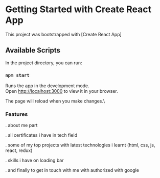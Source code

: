 # Getting Started with Create React App

This project was bootstrapped with [Create React App]

## Available Scripts

In the project directory, you can run:

### `npm start`

Runs the app in the development mode.\
Open [http://localhost:3000](http://localhost:3000) to view it in your browser.

The page will reload when you make changes.\

### Features

. about me part

. all certificates i have in tech field

. some of my top projects with latest technologies i learnt (html, css, js, react, redux)

. skills i have on loading bar

. and finally to get in touch with me with authorized with google
